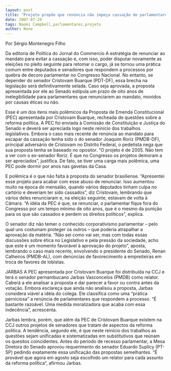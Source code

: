 ```yaml
---
layout: post
title: "Projeto propõe que renúncia não impeça cassação de parlamentares"
date: 2007-07-29
tags: Naomi Campbell,parlamentares,projeto
author: None
---
```

Por S&eacute;rgio Montenegro Filho 

Da editoria de Pol&iacute;tica do Jornal do Commercio
A estrat&eacute;gia de renunciar ao mandato para evitar a cassa&ccedil;&atilde;o e, com isso, poder disputar novamente as elei&ccedil;&otilde;es no pleito seguinte para retomar o cargo, j&aacute; se tornou uma pr&aacute;tica comum entre deputados e senadores que respondem a processos por quebra de decoro parlamentar no Congresso Nacional. 
No entanto, se depender do senador Cristovam Buarque (PDT-DF), essa brecha na legisla&ccedil;&atilde;o ser&aacute; definitivamente selada. Caso seja aprovada, a proposta apresentada por ele ao Senado estipula um prazo de oito anos de inelegibilidade para parlamentares que renunciarem ao mandato, movidos por causas &eacute;ticas ou n&atilde;o. 

Esse &eacute; um dos itens mais pol&ecirc;micos da Proposta de Emenda Constitucional (PEC) apresentada por Cristovam Buarque, recheada de quest&otilde;es sobre a reforma pol&iacute;tica. A PEC foi enviada &agrave; Comiss&atilde;o de Constitui&ccedil;&atilde;o e Justi&ccedil;a do Senado e dever&aacute; ser apreciada logo neste rein&iacute;cio dos trabalhos legislativos. 
Embora o caso mais recente de ren&uacute;ncia ao mandato para escapar da cassa&ccedil;&atilde;o tenha sido o do senador Joaquim Roriz (PMDB-DF), principal advers&aacute;rio de Cristovam no Distrito Federal, o pedetista nega que sua proposta tenha se baseado no opositor. 
&ldquo;O projeto &eacute; de 2005. N&atilde;o tem a ver com o ex-senador Roriz. &Eacute; que no Congresso os projetos demoram a ser apreciados&rdquo;, justifica. De fato, se tiver uma carga mais pol&ecirc;mica, uma PEC pode dormir por anos nas gavetas da Casa. 

E pol&ecirc;mica &eacute; o que n&atilde;o falta &agrave; proposta do senador brasiliense. &ldquo;Apresentei esse projeto para acabar com esse abuso de renunciar. Isso aumentou muito na &eacute;poca do mensal&atilde;o, quando v&aacute;rios deputados tinham culpa no cart&oacute;rio e deveriam ter sido cassados&rdquo;, diz Cristovam, lembrando que v&aacute;rios deles renunciaram e, na elei&ccedil;&atilde;o seguinte, estavam de volta &agrave; C&acirc;mara. 
&ldquo;A id&eacute;ia da PEC &eacute; que, se renunciar, o parlamentar fique fora do Congresso por um tempo m&iacute;nimo de oito anos, que &eacute; o mesmo da puni&ccedil;&atilde;o para os que s&atilde;o cassados e perdem os direitos pol&iacute;ticos&rdquo;, explica. 

O senador diz n&atilde;o temer o conhecido corporativismo parlamentar &ndash; pelo qual uns costumam proteger os outros &ndash; que poderia atrapalhar a aprova&ccedil;&atilde;o da mat&eacute;ria. 
&ldquo;N&atilde;o sei como vai ser, mas com todas essas discuss&otilde;es sobre &eacute;tica no Legislativo e pela press&atilde;o da sociedade, acho que este &eacute; um momento favor&aacute;vel &agrave; aprova&ccedil;&atilde;o do projeto&rdquo;, aposta, lembrando o caso mais recente, envolvendo o presidente do Senado, Renan Calheiros (PMDB-AL), com den&uacute;ncias de favorecimento a empreiteiras em troca de favores de lobistas. 

JARBAS
A PEC apresentada por Cristovam Buarque foi distribu&iacute;da na CCJ e ter&aacute; o senador pernambucano Jarbas Vasconcelos (PMDB) como relator. Caber&aacute; a ele analisar a proposta e dar parecer a favor ou contra antes da vota&ccedil;&atilde;o. 
Embora esclare&ccedil;a que ainda n&atilde;o analisou a proposta, Jarbas considera vi&aacute;vel a id&eacute;ia do colega. Ele classifica como uma &ldquo;pr&aacute;tica perniciosa&rdquo; a ren&uacute;ncia de parlamentares que respondem a processo. &ldquo;&Eacute; bastante razo&aacute;vel. Uma medida moralizadora que acaba com essa indec&ecirc;ncia&rdquo;, acrescenta. 

Jarbas lembra, por&eacute;m, que al&eacute;m da PEC de Cristovam Buarque existem na CCJ outros projetos de senadores que tratam de aspectos da reforma pol&iacute;tica. A tend&ecirc;ncia, segundo ele, &eacute; que neste rein&iacute;cio dos trabalhos as quest&otilde;es sejam unificadas e sistematizadas em substitutivos que re&uacute;nam os quesitos coincidentes. 
Antes do per&iacute;odo de recesso parlamentar, a Mesa Diretora do Senado aprovou requerimento do senador Eduardo Suplicy (PT-SP) pedindo exatamente essa unifica&ccedil;&atilde;o das propostas semelhantes. &ldquo;&Eacute; prov&aacute;vel que agora em agosto seja escolhido um relator para cada assunto da reforma pol&iacute;tica&rdquo;, afirmou Jarbas.  